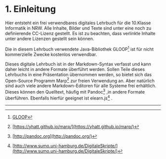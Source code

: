 # 1. Einleitung

Hier entsteht ein frei verwendbares digitales Lehrbuch für die 10.Klasse Informatik in NRW. Alle Inhalte, Bilder und Texte sind unter eine noch zu definierende CC-Lizenz gestellt. Es ist zu beachten, dass verlinkte Inhalte unter andere Lizenzen gestellt sein können.

Die in diesem Lehrbuch verwendete Java-Bibliothek GLOOP[^1] ist für nicht kommerzielle Zwecke kostenlos verwendbar. 

Dieses digitale Lehrbuch ist in der Markdown-Syntax verfasst und kann daher leicht in andere Formate überführt werden. Sollen Teile dieses Lehrbuchs in eine Präsentation übernommen werden, so bietet sich das Open-Source Programm Marp[^2] zur freien Verwendung an. Aber natürlich sind auch viele andere Markdown-Editoren für alle Systeme frei erhältlich. Dieses können den Quelltext, häufig mit Pandoc[^3] ,in andere Formate überführen. Ebenfalls hierfür geeignet ist elearn.js[^4] .


[^1]: [GLOOP](http://www.schulentwicklung.nrw.de/cms/programmierung-mit-gloop/oop-mit-gloop/programmierung.html "Titel")

---

[^2]: [https://yhatt.github.io/marp/](https://yhatt.github.io/marp/)

[^3]: [http://pandoc.org](http://pandoc.org/)

[^4]: [http://www.sumo.uni-hamburg.de/DigitaleSkripte/](http://www.sumo.uni-hamburg.de/DigitaleSkripte/)


